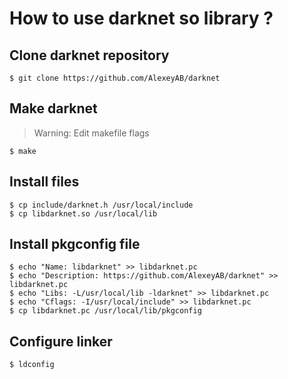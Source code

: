 # How to use darknet so library ?

## Clone darknet repository
```
$ git clone https://github.com/AlexeyAB/darknet
```

## Make darknet
>Warning: Edit makefile flags
```
$ make
```

## Install files
```
$ cp include/darknet.h /usr/local/include
$ cp libdarknet.so /usr/local/lib
```

## Install pkgconfig file
```
$ echo "Name: libdarknet" >> libdarknet.pc
$ echo "Description: https://github.com/AlexeyAB/darknet" >> libdarknet.pc
$ echo "Libs: -L/usr/local/lib -ldarknet" >> libdarknet.pc
$ echo "Cflags: -I/usr/local/include" >> libdarknet.pc
$ cp libdarknet.pc /usr/local/lib/pkgconfig
```

## Configure linker
```
$ ldconfig
```
